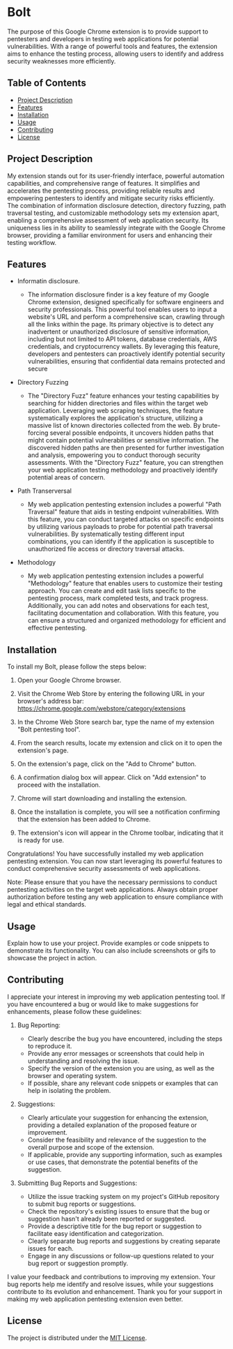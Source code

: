 
# Bolt

The purpose of this Google Chrome extension is to provide support to pentesters and developers in testing web applications for potential vulnerabilities. With a range of powerful tools and features, the extension aims to enhance the testing process, allowing users to identify and address security weaknesses more efficiently.

## Table of Contents

- [Project Description](#project-description)
- [Features](#features)
- [Installation](#installation)
- [Usage](#usage)
- [Contributing](#contributing)
- [License](#license)

## Project Description

My extension stands out for its user-friendly interface, powerful automation capabilities, and comprehensive range of features. It simplifies and accelerates the pentesting process, providing reliable results and empowering pentesters to identify and mitigate security risks efficiently. The combination of information disclosure detection, directory fuzzing, path traversal testing, and customizable methodology sets my extension apart, enabling a comprehensive assessment of web application security. Its uniqueness lies in its ability to seamlessly integrate with the Google Chrome browser, providing a familiar environment for users and enhancing their testing workflow.

## Features


- Informatin disclosure.

    - The information disclosure finder is a key feature of my Google Chrome extension, designed specifically for software engineers and security professionals. This powerful tool enables users to input a website's URL and perform a comprehensive scan, crawling through all the links within the page. Its primary objective is to detect any inadvertent or unauthorized disclosure of sensitive information, including but not limited to API tokens, database credentials, AWS credentials, and cryptocurrency wallets. By leveraging this feature, developers and pentesters can proactively identify potential security vulnerabilities, ensuring that confidential data remains protected and secure

- Directory Fuzzing
    - The "Directory Fuzz" feature enhances your testing capabilities by searching for hidden directories and files within the target web application. Leveraging web scraping techniques, the feature systematically explores the application's structure, utilizing a massive list of known directories collected from the web. By brute-forcing several possible endpoints, it uncovers hidden paths that might contain potential vulnerabilities or sensitive information. The discovered hidden paths are then presented for further investigation and analysis, empowering you to conduct thorough security assessments. With the "Directory Fuzz" feature, you can strengthen your web application testing methodology and proactively identify potential areas of concern.

- Path Transerversal
    - My web application pentesting extension includes a powerful "Path Traversal" feature that aids in testing endpoint vulnerabilities. With this feature, you can conduct targeted attacks on specific endpoints by utilizing various payloads to probe for potential path traversal vulnerabilities. By systematically testing different input combinations, you can identify if the application is susceptible to unauthorized file access or directory traversal attacks.



- Methodology
    - My web application pentesting extension includes a powerful "Methodology" feature that enables users to customize their testing approach. You can create and edit task lists specific to the pentesting process, mark completed tests, and track progress. Additionally, you can add notes and observations for each test, facilitating documentation and collaboration. With this feature, you can ensure a structured and organized methodology for efficient and effective pentesting.

## Installation

To install my Bolt, please follow the steps below:

1. Open your Google Chrome browser.

2. Visit the Chrome Web Store by entering the following URL in your browser's address bar: https://chrome.google.com/webstore/category/extensions

3. In the Chrome Web Store search bar, type the name of my extension "Bolt pentesting tool".

4. From the search results, locate my extension and click on it to open the extension's page.

5. On the extension's page, click on the "Add to Chrome" button.

6. A confirmation dialog box will appear. Click on "Add extension" to proceed with the installation.

7. Chrome will start downloading and installing the extension.

8. Once the installation is complete, you will see a notification confirming that the extension has been added to Chrome.

9. The extension's icon will appear in the Chrome toolbar, indicating that it is ready for use.

Congratulations! You have successfully installed my web application pentesting extension. You can now start leveraging its powerful features to conduct comprehensive security assessments of web applications.

Note: Please ensure that you have the necessary permissions to conduct pentesting activities on the target web applications. Always obtain proper authorization before testing any web application to ensure compliance with legal and ethical standards.

## Usage

Explain how to use your project. Provide examples or code snippets to demonstrate its functionality. You can also include screenshots or gifs to showcase the project in action.

## Contributing

I appreciate your interest in improving my web application pentesting tool. If you have encountered a bug or would like to make suggestions for enhancements, please follow these guidelines:

1. Bug Reporting:
   - Clearly describe the bug you have encountered, including the steps to reproduce it.
   - Provide any error messages or screenshots that could help in understanding and resolving the issue.
   - Specify the version of the extension you are using, as well as the browser and operating system.
   - If possible, share any relevant code snippets or examples that can help in isolating the problem.

2. Suggestions:
   - Clearly articulate your suggestion for enhancing the extension, providing a detailed explanation of the proposed feature or improvement.
   - Consider the feasibility and relevance of the suggestion to the overall purpose and scope of the extension.
   - If applicable, provide any supporting information, such as examples or use cases, that demonstrate the potential benefits of the suggestion.

3. Submitting Bug Reports and Suggestions:
   - Utilize the issue tracking system on my project's GitHub repository to submit bug reports or suggestions.
   - Check the repository's existing issues to ensure that the bug or suggestion hasn't already been reported or suggested.
   - Provide a descriptive title for the bug report or suggestion to facilitate easy identification and categorization.
   - Clearly separate bug reports and suggestions by creating separate issues for each.
   - Engage in any discussions or follow-up questions related to your bug report or suggestion promptly.

I value your feedback and contributions to improving my extension. Your bug reports help me identify and resolve issues, while your suggestions contribute to its evolution and enhancement. Thank you for your support in making my web application pentesting extension even better.

## License

The project is distributed under the [MIT License](https://opensource.org/license/mit/). 

